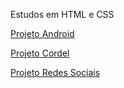 Estudos em HTML e CSS

<a href="https://lucasloretoalves.github.io/projeto-android/">Projeto Android</a>

<a href="http://https://lucasloretoalves.github.io/projeto-cordel/">Projeto Cordel</a>

<a href="https://lucasloretoalves.github.io/projeto-redes-sociais/">Projeto Redes Sociais</a>
